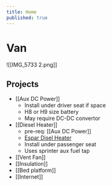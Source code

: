 ```yaml
---
title: Home
published: true
---
```


# Van

![[IMG_5733 2.png]]

## Projects

- [[Aux DC Power]]
	- Install under driver seat if space
	- H8 or H9 size battery
	- May require DC-DC convertor
- [[Diesel Heater]]
	- pre-req: [[Aux DC Power]]
	- [Espar Disel Heater](https://www.esparparts.com/collections/frontpage/products/newest-espar-as3-d2l-commercial-mercedes-sprinter?sca_ref=6039285.Esm6iQVyln)
	- Install under passenger seat
	- Uses sprinter aux fuel tap
- [[Vent Fan]]
- [[Insulation]]
- [[Bed platform]]
- [[Internet]]
